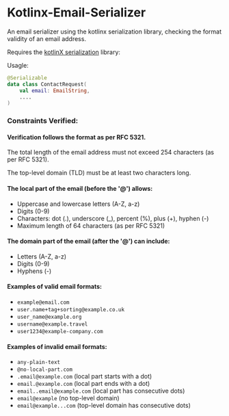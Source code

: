 # Kotlinx-Email-Serializer
An email serializer using the kotlinx serialization library, checking the format validity of an email address.

Requires the [kotlinX serialization](https://github.com/Kotlin/kotlinx.serialization) library:

Usagle:

```kotlin
@Serializable
data class ContactRequest(
    val email: EmailString,
    ....
)

```

### Constraints Verified:

#### Verification follows the format as per RFC 5321.

The total length of the email address must not exceed 254 characters (as per RFC 5321).

The top-level domain (TLD) must be at least two characters long.

#### The local part of the email (before the '@') allows:
* Uppercase and lowercase letters (A-Z, a-z)
* Digits (0-9)
* Characters: dot (.), underscore (_), percent (%), plus (+), hyphen (-)
* Maximum length of 64 characters (as per RFC 5321)

#### The domain part of the email (after the '@') can include:
* Letters (A-Z, a-z)
* Digits (0-9)
* Hyphens (-)
     
#### Examples of valid email formats:
* `example@email.com`
* `user.name+tag+sorting@example.co.uk`
* `user_name@example.org`
* `username@example.travel`
* `user1234@example-company.com`

#### Examples of invalid email formats:
* `any-plain-text`
* `@no-local-part.com`
* `.email@example.com` (local part starts with a dot)
* `email.@example.com` (local part ends with a dot)
* `email..email@example.com` (local part has consecutive dots)
* `email@example` (no top-level domain)
* `email@example...com` (top-level domain has consecutive dots)


